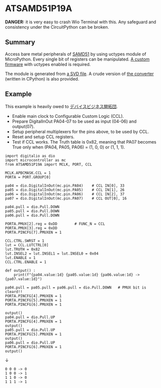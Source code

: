# ATSAMD51P19A

**DANGER:** it is very easy to crash Wio Terminal with this.
Any safeguard and consistency under the CircuitPython can be broken.

## Summary
Access bare metal peripherals of [SAMD51](https://ww1.microchip.com/downloads/aemDocuments/documents/MCU32/ProductDocuments/DataSheets/SAM_D5x_E5x_Family_Data_Sheet_DS60001507G.pdf) by using uctypes module of MicroPython.
Every single bit of registers can be manipulated.
[A custom firmware](./MyCircuitPython7.0+UCTYPES.uf2) with uctypes enabled is required.

The module is generated from [a SVD file](https://github.com/posborne/cmsis-svd/blob/master/data/Atmel/ATSAMD51P19A.svd).
A crude version of [the converter](./svd2uctypes.py) (written in CPython) is also provided.

## Example
This example is heavily owed to [デバイスビジネス開拓団](https://jhalfmoon.com/dbc/2021/08/25/iot何をいまさら91-atsamd51、ccl、極小のオンチップfpga/).

- Enable main clock to Configurable Custom Logic (CCL).
- Prepare DigitalInOut PA04-07 to be used as input (04-06) and output(07).
- Setup peripheral multiplexers for the pins above, to be used by CCL.
- Reset and setup CCL registers.
- Test if CCL works.  The Truth table is 0x82, meaning that PA07 becomes True only when (PA04, PA05, PA06) = (1, 0, 0) or (1, 1, 1).

```
import digitalio as dio
import microcontroller as mc
from ATSAMD51P19A import MCLK, PORT, CCL

MCLK.APBCMASK.CCL = 1
PORTA = PORT.GROUP[0]

pa04 = dio.DigitalInOut(mc.pin.PA04)	# CCL IN[0], 33
pa05 = dio.DigitalInOut(mc.pin.PA05)	# CCL IN[1], 26
pa06 = dio.DigitalInOut(mc.pin.PA06)	# CCL IN[2], 37
pa07 = dio.DigitalInOut(mc.pin.PA07)	# CCL OUT[0], 16

pa04.pull = dio.Pull.DOWN
pa05.pull = dio.Pull.DOWN
pa06.pull = dio.Pull.DOWN

PORTA.PMUX[2].reg = 0xDD		# FUNC_N = CCL
PORTA.PMUX[3].reg = 0xDD
PORTA.PINCFG[7].PMUXEN = 1

CCL.CTRL.SWRST = 1
lut = CCL.LUTCTRL[0]
lut.TRUTH = 0x82
lut.INSEL2 = lut.INSEL1 = lut.INSEL0 = 0x04
lut.ENABLE = 1
CCL.CTRL.ENABLE = 1

def output() :
    print(f"{pa04.value:1d} {pa05.value:1d} {pa06.value:1d} -> {pa07.value:1d}")

pa04.pull = pa05.pull = pa06.pull = dio.Pull.DOWN	# PMUX bit is cleard!!
PORTA.PINCFG[4].PMUXEN = 1
PORTA.PINCFG[5].PMUXEN = 1
PORTA.PINCFG[6].PMUXEN = 1

output()
pa04.pull = dio.Pull.UP
PORTA.PINCFG[4].PMUXEN = 1
output()
pa05.pull = dio.Pull.UP
PORTA.PINCFG[5].PMUXEN = 1
output()
pa06.pull = dio.Pull.UP
PORTA.PINCFG[6].PMUXEN = 1
output()
```
↓
```
0 0 0 -> 0
1 0 0 -> 1
1 1 0 -> 0
1 1 1 -> 1
```

